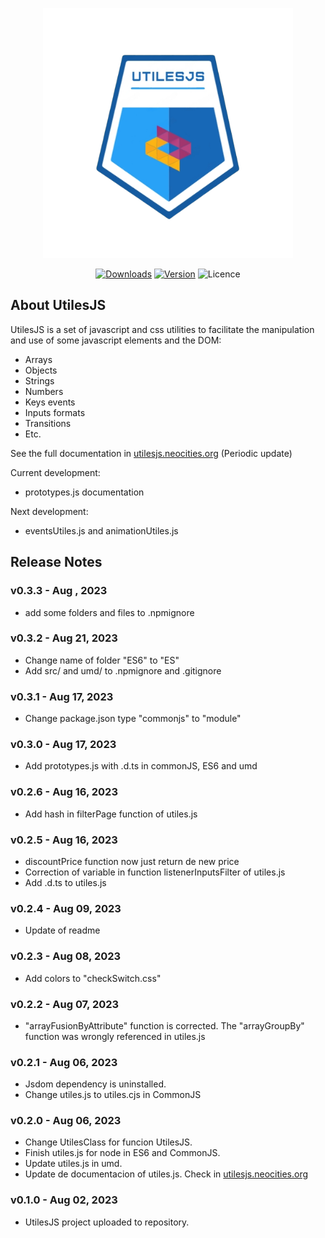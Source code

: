 <p align="center"><img src="./logo.png" width="400" alt="UtilesJS Logo"></p>

<p align="center">
    <a href="https://www.npmjs.com/package/utilesjs" target="_blank"><img src="https://img.shields.io/npm/dt/utilesjs" alt="Downloads"></a>
    <a href="https://www.npmjs.com/package/utilesjs" target="_blank"><img src="https://img.shields.io/npm/v/utilesjs" alt="Version"></a>
    <img src="https://img.shields.io/npm/l/utilesjs" alt="Licence">
<p>

## About UtilesJS
UtilesJS is a set of javascript and css utilities to facilitate the manipulation and use of some javascript elements and the DOM:

- Arrays
- Objects
- Strings
- Numbers
- Keys events
- Inputs formats
- Transitions
- Etc.

See the full documentation in <a href="https://utilesjs.neocities.org" target="_blank">utilesjs.neocities.org</a> (Periodic update)

Current development:
- prototypes.js documentation

Next development:
- eventsUtiles.js and animationUtiles.js

## Release Notes

### v0.3.3 - Aug , 2023

- add some folders and files to .npmignore

### v0.3.2 - Aug 21, 2023

- Change name of folder "ES6" to "ES"
- Add src/ and umd/ to .npmignore and .gitignore

### v0.3.1 - Aug 17, 2023

- Change package.json type "commonjs" to "module"
### v0.3.0 - Aug 17, 2023

- Add prototypes.js with .d.ts in commonJS, ES6 and umd

### v0.2.6 - Aug 16, 2023

- Add hash in filterPage function of utiles.js

### v0.2.5 - Aug 16, 2023

- discountPrice function now just return de new price
- Correction of variable in function listenerInputsFilter of utiles.js
- Add .d.ts to utiles.js

### v0.2.4 - Aug 09, 2023

- Update of readme

### v0.2.3 - Aug 08, 2023

- Add colors to "checkSwitch.css"

### v0.2.2 - Aug 07, 2023

- "arrayFusionByAttribute" function is corrected. The "arrayGroupBy" function was wrongly referenced in utiles.js
### v0.2.1 - Aug 06, 2023

- Jsdom dependency is uninstalled.
- Change utiles.js to utiles.cjs in CommonJS

### v0.2.0 - Aug 06, 2023

- Change UtilesClass for funcion UtilesJS.
- Finish utiles.js for node in ES6 and CommonJS.
- Update utiles.js in umd.
- Update de documentacion of utiles.js. Check in <a href="https://utilesjs.neocities.org">utilesjs.neocities.org</a>

### v0.1.0 - Aug 02, 2023

- UtilesJS project uploaded to repository.

